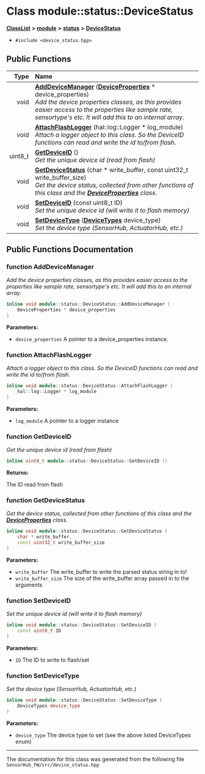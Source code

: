 

# Class module::status::DeviceStatus



[**ClassList**](annotated.md) **>** [**module**](namespacemodule.md) **>** [**status**](namespacemodule_1_1status.md) **>** [**DeviceStatus**](classmodule_1_1status_1_1DeviceStatus.md)





* `#include <device_status.hpp>`





































## Public Functions

| Type | Name |
| ---: | :--- |
|  void | [**AddDeviceManager**](#function-adddevicemanager) ([**DeviceProperties**](classDeviceProperties.md) \* device\_properties) <br>_Add the device properties classes, as this provides easier access to the properties like sample rate, sensortype's etc. It will add this to an internal array._  |
|  void | [**AttachFlashLogger**](#function-attachflashlogger) (hal::log::Logger \* log\_module) <br>_Attach a logger object to this class. So the DeviceID functions can read and write the id to/from flash._  |
|  uint8\_t | [**GetDeviceID**](#function-getdeviceid) () <br>_Get the unique device id (read from flash)_  |
|  void | [**GetDeviceStatus**](#function-getdevicestatus) (char \* write\_buffer, const uint32\_t write\_buffer\_size) <br>_Get the device status, collected from other functions of this class and the_ [_**DeviceProperties**_](classDeviceProperties.md) _class._ |
|  void | [**SetDeviceID**](#function-setdeviceid) (const uint8\_t ID) <br>_Set the unique device id (will write it to flash memory)_  |
|  void | [**SetDeviceType**](#function-setdevicetype) ([**DeviceTypes**](device__status_8hpp.md#enum-devicetypes) device\_type) <br>_Set the device type (SensorHub, ActuatorHub, etc.)_  |




























## Public Functions Documentation




### function AddDeviceManager 

_Add the device properties classes, as this provides easier access to the properties like sample rate, sensortype's etc. It will add this to an internal array._ 
```C++
inline void module::status::DeviceStatus::AddDeviceManager (
    DeviceProperties * device_properties
) 
```





**Parameters:**


* `device_properties` A pointer to a device\_properties instance. 




        



### function AttachFlashLogger 

_Attach a logger object to this class. So the DeviceID functions can read and write the id to/from flash._ 
```C++
inline void module::status::DeviceStatus::AttachFlashLogger (
    hal::log::Logger * log_module
) 
```





**Parameters:**


* `log_module` A pointer to a logger instance 




        



### function GetDeviceID 

_Get the unique device id (read from flash)_ 
```C++
inline uint8_t module::status::DeviceStatus::GetDeviceID () 
```





**Returns:**

The ID read from flash 





        



### function GetDeviceStatus 

_Get the device status, collected from other functions of this class and the_ [_**DeviceProperties**_](classDeviceProperties.md) _class._
```C++
inline void module::status::DeviceStatus::GetDeviceStatus (
    char * write_buffer,
    const uint32_t write_buffer_size
) 
```





**Parameters:**


* `write_buffer` The write\_buffer to write the parsed status string in to! 
* `write_buffer_size` The size of the write\_buffer array passed in to the arguments 




        



### function SetDeviceID 

_Set the unique device id (will write it to flash memory)_ 
```C++
inline void module::status::DeviceStatus::SetDeviceID (
    const uint8_t ID
) 
```





**Parameters:**


* `ID` The ID to write to flash/set 




        



### function SetDeviceType 

_Set the device type (SensorHub, ActuatorHub, etc.)_ 
```C++
inline void module::status::DeviceStatus::SetDeviceType (
    DeviceTypes device_type
) 
```





**Parameters:**


* `device_type` The device type to set (see the above listed DeviceTypes enum) 




        

------------------------------
The documentation for this class was generated from the following file `SensorHub_FW/src/device_status.hpp`

